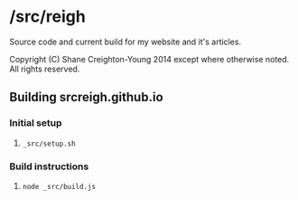 # /src/reigh
Source code and current build for my website and it's articles.

Copyright (C) Shane Creighton-Young 2014 except where otherwise noted.
All rights reserved.

## Building srcreigh.github.io

### Initial setup
1. ```_src/setup.sh```

### Build instructions
1. ```node _src/build.js```

